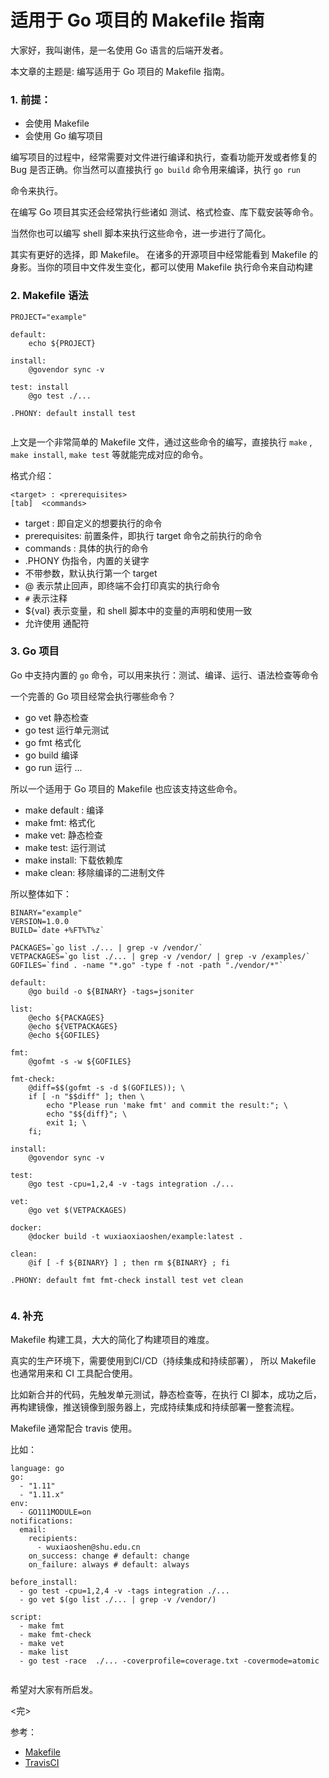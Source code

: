 # 适用于 Go 项目的 Makefile 指南


大家好，我叫谢伟，是一名使用 Go 语言的后端开发者。


本文章的主题是: 编写适用于 Go 项目的 Makefile 指南。


### 1. 前提：

- 会使用 Makefile
- 会使用 Go 编写项目


编写项目的过程中，经常需要对文件进行编译和执行，查看功能开发或者修复的 Bug 是否正确。你当然可以直接执行 `go build` 命令用来编译，执行 `go run`

命令来执行。


在编写 Go 项目其实还会经常执行些诸如 测试、格式检查、库下载安装等命令。

当然你也可以编写 shell 脚本来执行这些命令，进一步进行了简化。


其实有更好的选择，即 Makefile。 在诸多的开源项目中经常能看到 Makefile 的身影。当你的项目中文件发生变化，都可以使用 Makefile 执行命令来自动构建

### 2. Makefile 语法


```
PROJECT="example"

default:
    echo ${PROJECT}

install:
    @govendor sync -v
    
test: install
    @go test ./...

.PHONY: default install test


```

上文是一个非常简单的 Makefile 文件，通过这些命令的编写，直接执行 `make` , `make install`, `make test` 等就能完成对应的命令。


格式介绍：

```
<target> : <prerequisites> 
[tab]  <commands> 
```

- target : 即自定义的想要执行的命令
- prerequisites: 前置条件，即执行 target 命令之前执行的命令
- commands : 具体的执行的命令
- .PHONY 伪指令，内置的关键字
- 不带参数，默认执行第一个 target
- @ 表示禁止回声，即终端不会打印真实的执行命令
- `#` 表示注释
- ${val} 表示变量，和 shell 脚本中的变量的声明和使用一致
- 允许使用 通配符

### 3. Go 项目

Go 中支持内置的 `go` 命令，可以用来执行：测试、编译、运行、语法检查等命令

一个完善的 Go 项目经常会执行哪些命令？

- go vet 静态检查
- go test 运行单元测试
- go fmt 格式化
- go build 编译
- go run 运行
...


所以一个适用于 Go 项目的 Makefile 也应该支持这些命令。

- make default : 编译
- make fmt: 格式化
- make vet: 静态检查
- make test: 运行测试
- make install: 下载依赖库
- make clean: 移除编译的二进制文件

所以整体如下：

``` 
BINARY="example"
VERSION=1.0.0
BUILD=`date +%FT%T%z`

PACKAGES=`go list ./... | grep -v /vendor/`
VETPACKAGES=`go list ./... | grep -v /vendor/ | grep -v /examples/`
GOFILES=`find . -name "*.go" -type f -not -path "./vendor/*"`

default:
	@go build -o ${BINARY} -tags=jsoniter

list:
	@echo ${PACKAGES}
	@echo ${VETPACKAGES}
	@echo ${GOFILES}

fmt:
	@gofmt -s -w ${GOFILES}

fmt-check:
	@diff=$$(gofmt -s -d $(GOFILES)); \
	if [ -n "$$diff" ]; then \
		echo "Please run 'make fmt' and commit the result:"; \
		echo "$${diff}"; \
		exit 1; \
	fi;

install:
	@govendor sync -v

test:
	@go test -cpu=1,2,4 -v -tags integration ./...

vet:
	@go vet $(VETPACKAGES)

docker:
    @docker build -t wuxiaoxiaoshen/example:latest .

clean:
	@if [ -f ${BINARY} ] ; then rm ${BINARY} ; fi

.PHONY: default fmt fmt-check install test vet clean


```



### 4. 补充

Makefile 构建工具，大大的简化了构建项目的难度。

真实的生产环境下，需要使用到CI/CD（持续集成和持续部署）， 所以 Makefile 也通常用来和 CI 工具配合使用。


比如新合并的代码，先触发单元测试，静态检查等，在执行 CI 脚本，成功之后，再构建镜像，推送镜像到服务器上，完成持续集成和持续部署一整套流程。


Makefile 通常配合 travis 使用。

比如：

``` 
language: go
go:
  - "1.11"
  - "1.11.x"
env:
  - GO111MODULE=on
notifications:
  email:
    recipients:
      - wuxiaoshen@shu.edu.cn
    on_success: change # default: change
    on_failure: always # default: always

before_install:
  - go test -cpu=1,2,4 -v -tags integration ./...
  - go vet $(go list ./... | grep -v /vendor/)

script:
  - make fmt
  - make fmt-check
  - make vet
  - make list  
  - go test -race  ./... -coverprofile=coverage.txt -covermode=atomic


```

希望对大家有所启发。

<完>


参考：

- [Makefile](http://www.ruanyifeng.com/blog/2015/02/make.html)
- [TravisCI](https://docs.travis-ci.com/)